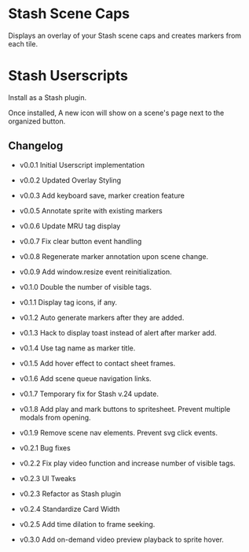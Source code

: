 # Stash Scene Caps

Displays an overlay of your Stash scene caps and creates markers from each tile.

# Stash Userscripts

Install as a Stash plugin.

Once installed, A new icon will show on a scene's page next to the organized button.

## Changelog

- v0.0.1 Initial Userscript implementation

- v0.0.2 Updated Overlay Styling

- v0.0.3 Add keyboard save, marker creation feature

- v0.0.5 Annotate sprite with existing markers

- v0.0.6 Update MRU tag display

- v0.0.7 Fix clear button event handling

- v0.0.8 Regenerate marker annotation upon scene change.

- v0.0.9 Add window.resize event reinitialization.

- v0.1.0 Double the number of visible tags.

- v0.1.1 Display tag icons, if any.

- v0.1.2 Auto generate markers after they are added.

- v0.1.3 Hack to display toast instead of alert after marker add.

- v0.1.4 Use tag name as marker title.

- v0.1.5 Add hover effect to contact sheet frames.

- v0.1.6 Add scene queue navigation links.

- v0.1.7 Temporary fix for Stash v.24 update.

- v0.1.8 Add play and mark buttons to spritesheet. Prevent multiple modals from opening.

- v0.1.9 Remove scene nav elements. Prevent svg click events.

- v0.2.1 Bug fixes

- v0.2.2 Fix play video function and increase number of visible tags.

- v0.2.3 UI Tweaks

- v0.2.3 Refactor as Stash plugin

- v0.2.4 Standardize Card Width

- v0.2.5 Add time dilation to frame seeking.

- v0.3.0 Add on-demand video preview playback to sprite hover.
